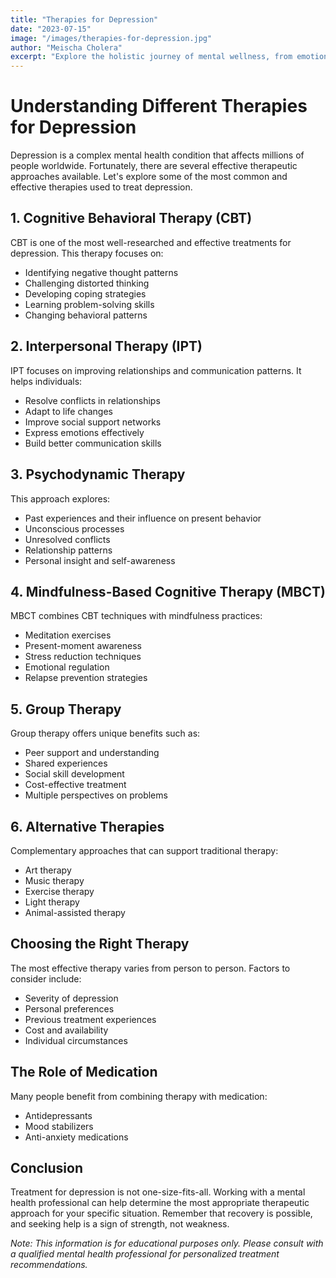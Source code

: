 ```yaml
---
title: "Therapies for Depression"
date: "2023-07-15"
image: "/images/therapies-for-depression.jpg"
author: "Meischa Cholera"
excerpt: "Explore the holistic journey of mental wellness, from emotional balance to mindfulness practices, and discover how to cultivate lasting inner harmony."
---
```

# Understanding Different Therapies for Depression

Depression is a complex mental health condition that affects millions of people worldwide. Fortunately, there are several effective therapeutic approaches available. Let's explore some of the most common and effective therapies used to treat depression.

## 1. Cognitive Behavioral Therapy (CBT)

CBT is one of the most well-researched and effective treatments for depression. This therapy focuses on:

- Identifying negative thought patterns
- Challenging distorted thinking
- Developing coping strategies
- Learning problem-solving skills
- Changing behavioral patterns

## 2. Interpersonal Therapy (IPT)

IPT focuses on improving relationships and communication patterns. It helps individuals:

- Resolve conflicts in relationships
- Adapt to life changes
- Improve social support networks
- Express emotions effectively
- Build better communication skills

## 3. Psychodynamic Therapy

This approach explores:

- Past experiences and their influence on present behavior
- Unconscious processes
- Unresolved conflicts
- Relationship patterns
- Personal insight and self-awareness

## 4. Mindfulness-Based Cognitive Therapy (MBCT)

MBCT combines CBT techniques with mindfulness practices:

- Meditation exercises
- Present-moment awareness
- Stress reduction techniques
- Emotional regulation
- Relapse prevention strategies

## 5. Group Therapy

Group therapy offers unique benefits such as:

- Peer support and understanding
- Shared experiences
- Social skill development
- Cost-effective treatment
- Multiple perspectives on problems

## 6. Alternative Therapies

Complementary approaches that can support traditional therapy:

- Art therapy
- Music therapy
- Exercise therapy
- Light therapy
- Animal-assisted therapy

## Choosing the Right Therapy

The most effective therapy varies from person to person. Factors to consider include:

- Severity of depression
- Personal preferences
- Previous treatment experiences
- Cost and availability
- Individual circumstances

## The Role of Medication

Many people benefit from combining therapy with medication:

- Antidepressants
- Mood stabilizers
- Anti-anxiety medications

## Conclusion

Treatment for depression is not one-size-fits-all. Working with a mental health professional can help determine the most appropriate therapeutic approach for your specific situation. Remember that recovery is possible, and seeking help is a sign of strength, not weakness.

*Note: This information is for educational purposes only. Please consult with a qualified mental health professional for personalized treatment recommendations.*
